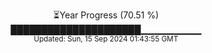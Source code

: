 <p align="center">
⏳Year Progress (70.51 %) <br>
█████████████████████▁▁▁▁▁▁▁▁▁ <br>
<sub>Updated: Sun, 15 Sep 2024 01:43:55 GMT</sub>
</p>

